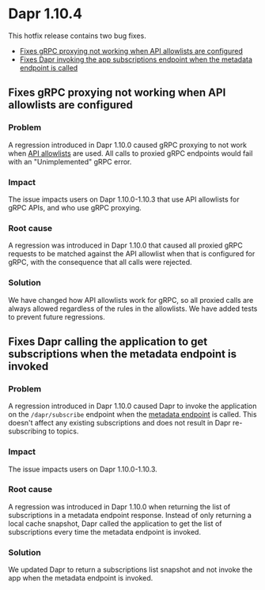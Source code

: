 # Dapr 1.10.4

This hotfix release contains two bug fixes.

- [Fixes gRPC proxying not working when API allowlists are configured](#fixes-grpc-proxying-not-working-when-api-allowlists-are-configured)
- [Fixes Dapr invoking the app subscriptions endpoint when the metadata endpoint is called](#fixes-dapr-calling-the-application-to-get-subscriptions-when-the-metadata-endpoint-is-invoked)

## Fixes gRPC proxying not working when API allowlists are configured

### Problem

A regression introduced in Dapr 1.10.0 caused gRPC proxying to not work when [API allowlists](https://docs.dapr.io/operations/configuration/api-allowlist/) are used. All calls to proxied gRPC endpoints would fail with an "Unimplemented" gRPC error.

### Impact

The issue impacts users on Dapr 1.10.0-1.10.3 that use API allowlists for gRPC APIs, and who use gRPC proxying.

### Root cause

A regression was introduced in Dapr 1.10.0 that caused all proxied gRPC requests to be matched against the API allowlist when that is configured for gRPC, with the consequence that all calls were rejected.

### Solution

We have changed how API allowlists work for gRPC, so all proxied calls are always allowed regardless of the rules in the allowlists. We have added tests to prevent future regressions.

## Fixes Dapr calling the application to get subscriptions when the metadata endpoint is invoked

### Problem

A regression introduced in Dapr 1.10.0 caused Dapr to invoke the application on the `/dapr/subscribe` endpoint when the [metadata endpoint](https://docs.dapr.io/reference/api/metadata_api/#http-request) is called. This doesn't affect any existing subscriptions and does not result in Dapr re-subscribing to topics.

### Impact

The issue impacts users on Dapr 1.10.0-1.10.3.

### Root cause

A regression was introduced in Dapr 1.10.0 when returning the list of subscriptions in a metadata endpoint response. Instead of only returning a local cache snapshot, Dapr called the application to get the list of subscriptions every time the metadata endpoint is invoked.

### Solution

We updated Dapr to return a subscriptions list snapshot and not invoke the app when the metadata endpoint is invoked.